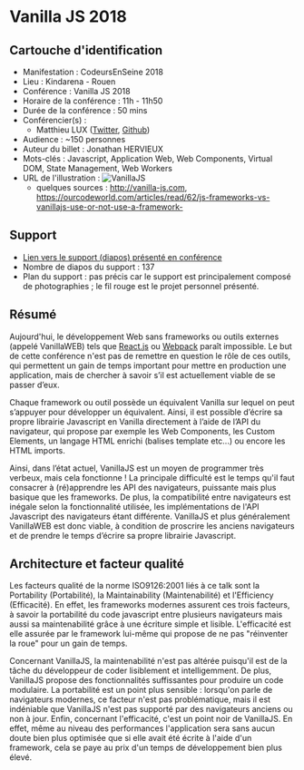 # Vanilla JS 2018

## Cartouche d'identification

 - Manifestation : CodeursEnSeine 2018
 - Lieu : Kindarena - Rouen
 - Conférence : Vanilla JS 2018
 - Horaire de la conférence : 11h - 11h50
 - Durée de la conférence : 50 mins
 - Conférencier(s) :
   - Matthieu LUX ([Twitter](https://twitter.com/Swiip), [Github](https://github.com/Swiip))
 - Audience : ~150 personnes
 - Auteur du billet : Jonathan HERVIEUX
 - Mots-clés : Javascript, Application Web, Web Components, Virtual DOM, State Management, Web Workers 
 - URL de l'illustration : ![VanillaJS](https://infobeep.info/wp-content/uploads/2017/12/Vanilla-JS-is-most-power-and-lightweight-cross-platfrom-framework.jpg)
   - quelques sources : http://vanilla-js.com, https://ourcodeworld.com/articles/read/62/js-frameworks-vs-vanillajs-use-or-not-use-a-framework-

## Support
 - [Lien vers le support (diapos) présenté en conférence](https://docs.google.com/presentation/d/e/2PACX-1vR8WYVUG87OgoKDxQ-XGCv1Y_YgZt-F27GLsWYuLUVl907FniM5g-pnaWa3PktYsYE0DZdhWRi4_3LC/pub?slide=id.g41faf9c008_0_110)
 - Nombre de diapos du support : 137
 - Plan du support : pas précis car le support est principalement composé de photographies ; le fil rouge est le projet personnel présenté.

## Résumé

Aujourd'hui, le développement Web sans frameworks ou outils externes (appelé VanillaWEB) tels que [React.js](https://reactjs.org/) ou [Webpack](https://webpack.js.org/) paraît impossible. Le but de cette conférence n'est pas de remettre en question le rôle de ces outils, qui permettent un gain de temps important pour mettre en production une application, mais de chercher à savoir s’il est actuellement viable de se passer d’eux. 

Chaque framework ou outil possède un équivalent Vanilla sur lequel on peut s’appuyer pour développer un équivalent. Ainsi, il est possible d’écrire sa propre librairie Javascript en Vanilla directement à l’aide de l’API du navigateur, qui propose par exemple les Web Components, les Custom Elements, un langage HTML enrichi (balises template etc...) ou encore les HTML imports.

Ainsi, dans l’état actuel, VanillaJS est un moyen de programmer très verbeux, mais cela fonctionne ! La principale difficulté est le temps qu'il faut consacrer à (ré)apprendre les API des navigateurs, puissante mais plus basique que les frameworks. De plus, la compatibilité entre navigateurs est inégale selon la fonctionnalité utilisée, les implémentations de l'API Javascript des navigateurs étant différente. VanillaJS et plus généralement VanillaWEB est donc viable, à condition de proscrire les anciens navigateurs et de prendre le temps d’écrire sa propre librairie Javascript.


## Architecture et facteur qualité

Les facteurs qualité de la norme ISO9126:2001 liés à ce talk sont la Portability (Portabilité), la Maintainability (Maintenabilité) et l'Efficiency (Efficacité). En effet, les frameworks modernes assurent ces trois facteurs, à savoir la portabilité du code javascript entre plusieurs navigateurs mais aussi sa maintenabilité grâce à une écriture simple et lisible. L'efficacité est elle assurée par le framework lui-même qui propose de ne pas "réinventer la roue" pour un gain de temps. 

Concernant VanillaJS, la maintenabilité n'est pas altérée puisqu'il est de la tâche du développeur de coder lisiblement et intelligemment. De plus, VanillaJS propose des fonctionnalités suffissantes pour produire un code modulaire. La portabilité est un point plus sensible : lorsqu'on parle de navigateurs modernes, ce facteur n'est pas problématique, mais il est indéniable que VanillaJS n'est pas supporté par des navigateurs anciens ou non à jour. Enfin, concernant l'efficacité, c'est un point noir de VanillaJS. En effet, même au niveau des performances l'application sera sans aucun doute bien plus optimisée que si elle avait été écrite à l'aide d'un framework, cela se paye au prix d'un temps de développement bien plus élevé. 
